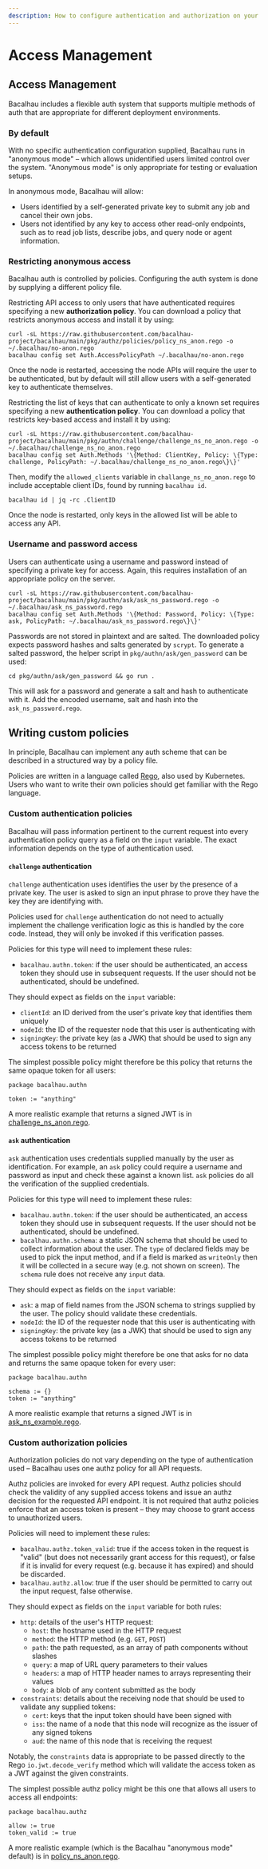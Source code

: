 ```yaml
---
description: How to configure authentication and authorization on your Bacalhau node.
---
```


# Access Management

## Access Management

Bacalhau includes a flexible auth system that supports multiple methods of auth that are appropriate for different deployment environments.

### By default

With no specific authentication configuration supplied, Bacalhau runs in "anonymous mode" – which allows unidentified users limited control over the system. "Anonymous mode" is only appropriate for testing or evaluation setups.

In anonymous mode, Bacalhau will allow:

* Users identified by a self-generated private key to submit any job and cancel their own jobs.
* Users not identified by any key to access other read-only endpoints, such as to read job lists, describe jobs, and query node or agent information.

### Restricting anonymous access

Bacalhau auth is controlled by policies. Configuring the auth system is done by supplying a different policy file.

Restricting API access to only users that have authenticated requires specifying a new **authorization policy**. You can download a policy that restricts anonymous access and install it by using:

```
curl -sL https://raw.githubusercontent.com/bacalhau-project/bacalhau/main/pkg/authz/policies/policy_ns_anon.rego -o ~/.bacalhau/no-anon.rego
bacalhau config set Auth.AccessPolicyPath ~/.bacalhau/no-anon.rego
```

Once the node is restarted, accessing the node APIs will require the user to be authenticated, but by default will still allow users with a self-generated key to authenticate themselves.

Restricting the list of keys that can authenticate to only a known set requires specifying a new **authentication policy**. You can download a policy that restricts key-based access and install it by using:

```
curl -sL https://raw.githubusercontent.com/bacalhau-project/bacalhau/main/pkg/authn/challenge/challenge_ns_no_anon.rego -o ~/.bacalhau/challenge_ns_no_anon.rego
bacalhau config set Auth.Methods '\{Method: ClientKey, Policy: \{Type: challenge, PolicyPath: ~/.bacalhau/challenge_ns_no_anon.rego\}\}'
```

Then, modify the `allowed_clients` variable in `challange_ns_no_anon.rego` to include acceptable client IDs, found by running `bacalhau id`.

```
bacalhau id | jq -rc .ClientID
```

Once the node is restarted, only keys in the allowed list will be able to access any API.

### Username and password access

Users can authenticate using a username and password instead of specifying a private key for access. Again, this requires installation of an appropriate policy on the server.

```
curl -sL https://raw.githubusercontent.com/bacalhau-project/bacalhau/main/pkg/authn/ask/ask_ns_password.rego -o ~/.bacalhau/ask_ns_password.rego
bacalhau config set Auth.Methods '\{Method: Password, Policy: \{Type: ask, PolicyPath: ~/.bacalhau/ask_ns_password.rego\}\}'
```

Passwords are not stored in plaintext and are salted. The downloaded policy expects password hashes and salts generated by `scrypt`. To generate a salted password, the helper script in `pkg/authn/ask/gen_password` can be used:

```
cd pkg/authn/ask/gen_password && go run .
```

This will ask for a password and generate a salt and hash to authenticate with it. Add the encoded username, salt and hash into the `ask_ns_password.rego`.

## Writing custom policies

In principle, Bacalhau can implement any auth scheme that can be described in a structured way by a policy file.

Policies are written in a language called [Rego](https://www.openpolicyagent.org/docs/latest/policy-language/), also used by Kubernetes. Users who want to write their own policies should get familiar with the Rego language.

### Custom authentication policies

Bacalhau will pass information pertinent to the current request into every authentication policy query as a field on the `input` variable. The exact information depends on the type of authentication used.

#### `challenge` authentication

`challenge` authentication uses identifies the user by the presence of a private key. The user is asked to sign an input phrase to prove they have the key they are identifying with.

Policies used for `challenge` authentication do not need to actually implement the challenge verification logic as this is handled by the core code. Instead, they will only be invoked if this verification passes.

Policies for this type will need to implement these rules:

* `bacalhau.authn.token`: if the user should be authenticated, an access token they should use in subsequent requests. If the user should not be authenticated, should be undefined.

They should expect as fields on the `input` variable:

* `clientId`: an ID derived from the user's private key that identifies them uniquely
* `nodeId`: the ID of the requester node that this user is authenticating with
* `signingKey`: the private key (as a JWK) that should be used to sign any access tokens to be returned

The simplest possible policy might therefore be this policy that returns the same opaque token for all users:

```rego
package bacalhau.authn

token := "anything"
```

A more realistic example that returns a signed JWT is in [challenge\_ns\_anon.rego](https://raw.githubusercontent.com/bacalhau-project/bacalhau/main/pkg/authn/challenge/challenge\_ns\_no\_anon.rego).

#### `ask` authentication

`ask` authentication uses credentials supplied manually by the user as identification. For example, an `ask` policy could require a username and password as input and check these against a known list. `ask` policies do all the verification of the supplied credentials.

Policies for this type will need to implement these rules:

* `bacalhau.authn.token`: if the user should be authenticated, an access token they should use in subsequent requests. If the user should not be authenticated, should be undefined.
* `bacalhau.authn.schema`: a static JSON schema that should be used to collect information about the user. The `type` of declared fields may be used to pick the input method, and if a field is marked as `writeOnly` then it will be collected in a secure way (e.g. not shown on screen). The `schema` rule does not receive any `input` data.

They should expect as fields on the `input` variable:

* `ask`: a map of field names from the JSON schema to strings supplied by the user. The policy should validate these credentials.
* `nodeId`: the ID of the requester node that this user is authenticating with
* `signingKey`: the private key (as a JWK) that should be used to sign any access tokens to be returned

The simplest possible policy might therefore be one that asks for no data and returns the same opaque token for every user:

```
package bacalhau.authn

schema := {}
token := "anything"
```

A more realistic example that returns a signed JWT is in [ask\_ns\_example.rego](https://raw.githubusercontent.com/bacalhau-project/bacalhau/main/pkg/authn/ask/ask\_ns\_example.rego).

### Custom authorization policies

Authorization policies do not vary depending on the type of authentication used – Bacalhau uses one authz policy for all API requests.

Authz policies are invoked for every API request. Authz policies should check the validity of any supplied access tokens and issue an authz decision for the requested API endpoint. It is not required that authz policies enforce that an access token is present – they may choose to grant access to unauthorized users.

Policies will need to implement these rules:

* `bacalhau.authz.token_valid`: true if the access token in the request is "valid" (but does not necessarily grant access for this request), or false if it is invalid for every request (e.g. because it has expired) and should be discarded.
* `bacalhau.authz.allow`: true if the user should be permitted to carry out the input request, false otherwise.

They should expect as fields on the `input` variable for both rules:

* `http`: details of the user's HTTP request:
  * `host`: the hostname used in the HTTP request
  * `method`: the HTTP method (e.g. `GET`, `POST`)
  * `path`: the path requested, as an array of path components without slashes
  * `query`: a map of URL query parameters to their values
  * `headers`: a map of HTTP header names to arrays representing their values
  * `body`: a blob of any content submitted as the body
* `constraints`: details about the receiving node that should be used to validate any supplied tokens:
  * `cert`: keys that the input token should have been signed with
  * `iss`: the name of a node that this node will recognize as the issuer of any signed tokens
  * `aud`: the name of this node that is receiving the request

Notably, the `constraints` data is appropriate to be passed directly to the Rego `io.jwt.decode_verify` method which will validate the access token as a JWT against the given constraints.

The simplest possible authz policy might be this one that allows all users to access all endpoints:

```rego
package bacalhau.authz

allow := true
token_valid := true
```

A more realistic example (which is the Bacalhau "anonymous mode" default) is in [policy\_ns\_anon.rego](https://raw.githubusercontent.com/bacalhau-project/bacalhau/main/pkg/authz/policies/policy\_ns\_anon.rego).
